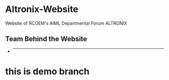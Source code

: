 # Altronix-Website
Website of RCOEM's AIML Departmental Forum ALTRONIX


## Team Behind the Website 

* -----


# this is demo branch 
